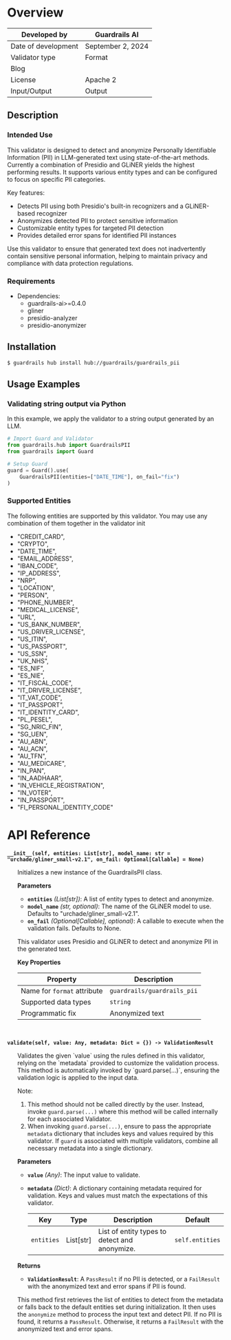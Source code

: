 # Overview

| Developed by | Guardrails AI |
| --- | --- |
| Date of development | September 2, 2024 |
| Validator type | Format |
| Blog |  |
| License | Apache 2 |
| Input/Output | Output |

## Description

### Intended Use
This validator is designed to detect and anonymize Personally Identifiable Information (PII) in LLM-generated text using state-of-the-art methods. Currently a combination of Presidio and GLiNER yields the highest performing results. It supports various entity types and can be configured to focus on specific PII categories.

Key features:
- Detects PII using both Presidio's built-in recognizers and a GLiNER-based recognizer
- Anonymizes detected PII to protect sensitive information
- Customizable entity types for targeted PII detection
- Provides detailed error spans for identified PII instances

Use this validator to ensure that generated text does not inadvertently contain sensitive personal information, helping to maintain privacy and compliance with data protection regulations.

### Requirements

* Dependencies:
	- guardrails-ai>=0.4.0
	- gliner
	- presidio-analyzer
	- presidio-anonymizer

## Installation

```bash
$ guardrails hub install hub://guardrails/guardrails_pii
```

## Usage Examples

### Validating string output via Python

In this example, we apply the validator to a string output generated by an LLM.

```python
# Import Guard and Validator
from guardrails.hub import GuardrailsPII
from guardrails import Guard

# Setup Guard
guard = Guard().use(
    GuardrailsPII(entities=["DATE_TIME"], on_fail="fix")
)

```

### Supported Entities
The following entities are supported by this validator. You may use any combination of them together in the validator init

- "CREDIT_CARD",
- "CRYPTO",
- "DATE_TIME",
- "EMAIL_ADDRESS",
- "IBAN_CODE",
- "IP_ADDRESS",
- "NRP",
- "LOCATION",
- "PERSON",
- "PHONE_NUMBER",
- "MEDICAL_LICENSE",
- "URL",
- "US_BANK_NUMBER",
- "US_DRIVER_LICENSE",
- "US_ITIN",
- "US_PASSPORT",
- "US_SSN",
- "UK_NHS",
- "ES_NIF",
- "ES_NIE",
- "IT_FISCAL_CODE",
- "IT_DRIVER_LICENSE",
- "IT_VAT_CODE",
- "IT_PASSPORT",
- "IT_IDENTITY_CARD",
- "PL_PESEL",
- "SG_NRIC_FIN",
- "SG_UEN",
- "AU_ABN",
- "AU_ACN",
- "AU_TFN",
- "AU_MEDICARE",
- "IN_PAN",
- "IN_AADHAAR",
- "IN_VEHICLE_REGISTRATION",
- "IN_VOTER",
- "IN_PASSPORT",
- "FI_PERSONAL_IDENTITY_CODE"

# API Reference

**`__init__(self, entities: List[str], model_name: str = "urchade/gliner_small-v2.1", on_fail: Optional[Callable] = None)`**
<ul>
Initializes a new instance of the GuardrailsPII class.

**Parameters**
- **`entities`** *(List[str])*: A list of entity types to detect and anonymize.
- **`model_name`** *(str, optional)*: The name of the GLiNER model to use. Defaults to "urchade/gliner_small-v2.1".
- **`on_fail`** *(Optional[Callable], optional)*: A callable to execute when the validation fails. Defaults to None.

This validator uses Presidio and GLiNER to detect and anonymize PII in the generated text.

**Key Properties**

| Property                      | Description                         |
| ----------------------------- | ----------------------------------- |
| Name for `format` attribute   | `guardrails/guardrails_pii`    |
| Supported data types          | `string`                            |
| Programmatic fix              | Anonymized text                     |
</ul>
<br/>

**`validate(self, value: Any, metadata: Dict = {}) -> ValidationResult`**
<ul>
Validates the given `value` using the rules defined in this validator, relying on the `metadata` provided to customize the validation process. This method is automatically invoked by `guard.parse(...)`, ensuring the validation logic is applied to the input data.

Note:

1. This method should not be called directly by the user. Instead, invoke `guard.parse(...)` where this method will be called internally for each associated Validator.
2. When invoking `guard.parse(...)`, ensure to pass the appropriate `metadata` dictionary that includes keys and values required by this validator. If `guard` is associated with multiple validators, combine all necessary metadata into a single dictionary.

**Parameters**
- **`value`** *(Any)*: The input value to validate.
- **`metadata`** *(Dict)*: A dictionary containing metadata required for validation. Keys and values must match the expectations of this validator.

    | Key | Type | Description | Default |
    | --- | --- | --- | --- |
    | `entities` | List[str] | List of entity types to detect and anonymize. | `self.entities` |

**Returns**
- **`ValidationResult`**: A `PassResult` if no PII is detected, or a `FailResult` with the anonymized text and error spans if PII is found.

This method first retrieves the list of entities to detect from the metadata or falls back to the default entities set during initialization. It then uses the `anonymize` method to process the input text and detect PII. If no PII is found, it returns a `PassResult`. Otherwise, it returns a `FailResult` with the anonymized text and error spans.
</ul>
